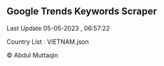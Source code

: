 

## Google Trends Keywords Scraper 
 
Last Update 05-05-2023 , 06:57:22

Country List :
VIETNAM.json



© Abdul Muttaqin 

